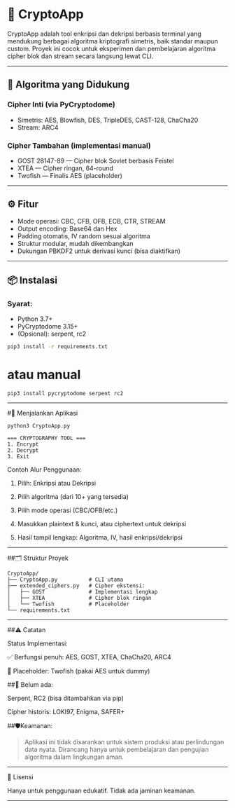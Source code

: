 # 🔐 CryptoApp

CryptoApp adalah tool enkripsi dan dekripsi berbasis terminal yang mendukung berbagai algoritma kriptografi simetris, baik standar maupun custom. Proyek ini cocok untuk eksperimen dan pembelajaran algoritma cipher blok dan stream secara langsung lewat CLI.

---

## 🔧 Algoritma yang Didukung

### Cipher Inti (via PyCryptodome)
- Simetris: AES, Blowfish, DES, TripleDES, CAST-128, ChaCha20
- Stream: ARC4

### Cipher Tambahan (implementasi manual)
- GOST 28147-89 — Cipher blok Soviet berbasis Feistel
- XTEA — Cipher ringan, 64-round
- Twofish — Finalis AES (placeholder)

---

## ⚙️ Fitur

- Mode operasi: CBC, CFB, OFB, ECB, CTR, STREAM
- Output encoding: Base64 dan Hex
- Padding otomatis, IV random sesuai algoritma
- Struktur modular, mudah dikembangkan
- Dukungan PBKDF2 untuk derivasi kunci (bisa diaktifkan)

---

## 📦 Instalasi

### Syarat:
- Python 3.7+
- PyCryptodome 3.15+
- (Opsional): serpent, rc2

```bash
pip3 install -r requirements.txt
```
# atau manual
```
pip3 install pycryptodome serpent rc2

```
---

#🚀 Menjalankan Aplikasi
```
python3 CryptoApp.py

=== CRYPTOGRAPHY TOOL ===
1. Encrypt
2. Decrypt
3. Exit
```
Contoh Alur Penggunaan:

1. Pilih: Enkripsi atau Dekripsi


2. Pilih algoritma (dari 10+ yang tersedia)


3. Pilih mode operasi (CBC/OFB/etc.)


4. Masukkan plaintext & kunci, atau ciphertext untuk dekripsi


5. Hasil tampil lengkap: Algoritma, IV, hasil enkripsi/dekripsi




---

##🗂️ Struktur Proyek
```
CryptoApp/
├── CryptoApp.py          # CLI utama
├── extended_ciphers.py   # Cipher ekstensi:
│   ├── GOST              # Implementasi lengkap
│   ├── XTEA              # Cipher blok ringan
│   └── Twofish           # Placeholder
└── requirements.txt

```
---

##⚠️ Catatan

Status Implementasi:

✅ Berfungsi penuh: AES, GOST, XTEA, ChaCha20, ARC4

🧪 Placeholder: Twofish (pakai AES untuk dummy)

##🚧 Belum ada:

Serpent, RC2 (bisa ditambahkan via pip)

Cipher historis: LOKI97, Enigma, SAFER+



##🛡️Keamanan:

> Aplikasi ini tidak disarankan untuk sistem produksi atau perlindungan data nyata.
Dirancang hanya untuk pembelajaran dan pengujian algoritma dalam lingkungan aman.




---

📄 Lisensi

Hanya untuk penggunaan edukatif. Tidak ada jaminan keamanan.

---
